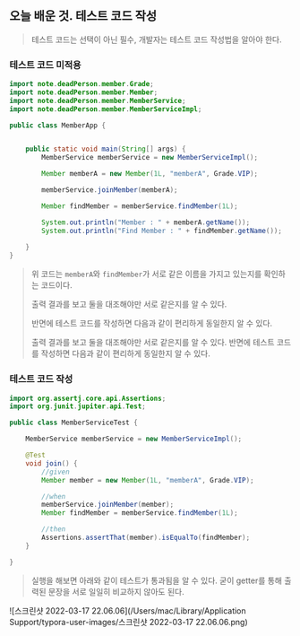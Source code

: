 ## 오늘 배운 것. 테스트 코드 작성

> 테스트 코드는 선택이 아닌 필수, 개발자는 테스트 코드 작성법을 알아야 한다.



### 테스트 코드 미적용

```java
import note.deadPerson.member.Grade;
import note.deadPerson.member.Member;
import note.deadPerson.member.MemberService;
import note.deadPerson.member.MemberServiceImpl;

public class MemberApp {


    public static void main(String[] args) {
        MemberService memberService = new MemberServiceImpl();

        Member memberA = new Member(1L, "memberA", Grade.VIP);

        memberService.joinMember(memberA);

        Member findMember = memberService.findMember(1L);

        System.out.println("Member : " + memberA.getName());
        System.out.println("Find Member : " + findMember.getName());
        
    }
}
```

> 위 코드는 `memberA`와 `findMember`가 서로 같은 이름을 가지고 있는지를 확인하는 코드이다.
>
> 출력 결과를 보고 둘을 대조해야만 서로 같은지를 알 수 있다. 
>
> 반면에 테스트 코드를 작성하면 다음과 같이 편리하게 동일한지 알 수 있다.
>
> 출력 결과를 보고 둘을 대조해야만 서로 같은지를 알 수 있다. 반면에 테스트 코드를 작성하면 다음과 같이 편리하게 동일한지 알 수 있다.

### 테스트 코드 작성

```java
import org.assertj.core.api.Assertions;
import org.junit.jupiter.api.Test;

public class MemberServiceTest {

    MemberService memberService = new MemberServiceImpl();

    @Test
    void join() {
        //given
        Member member = new Member(1L, "memberA", Grade.VIP);

        //when
        memberService.joinMember(member);
        Member findMember = memberService.findMember(1L);

        //then
        Assertions.assertThat(member).isEqualTo(findMember);
    }

}
```

> 실행을 해보면 아래와 같이 테스트가 통과됨을 알 수 있다. 굳이 getter를 통해 출력된 문장을 서로 일일히 비교하지 않아도 된다.

![스크린샷 2022-03-17 22.06.06](/Users/mac/Library/Application Support/typora-user-images/스크린샷 2022-03-17 22.06.06.png)